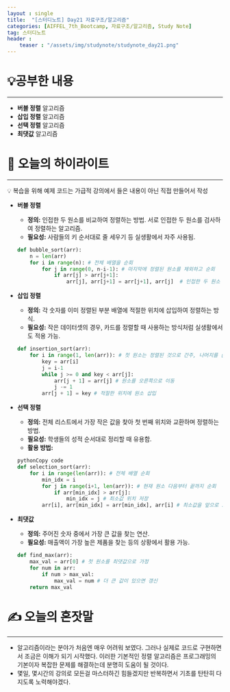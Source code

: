 ```yaml
---
layout : single
title:  "[스터디노트] Day21 자료구조/알고리즘"
categories: [AIFFEL_7th_Bootcamp, 자료구조/알고리즘, Study Note]
tag: 스터디노트
header :
    teaser : "/assets/img/studynote/studynote_day21.png"
---
```



# 💡공부한 내용

---

- **버블 정렬** 알고리즘
- **삽입 정렬** 알고리즘
- **선택 정렬** 알고리즘
- **최댓값** 알고리즘

# 📝 오늘의 하이라이트

---

<aside>
💡 복습을 위해 예제 코드는 가급적 강의에서 들은 내용이 아닌 직접 만들어서 작성

</aside>

- **버블 정렬**
    - **정의:** 인접한 두 원소를 비교하여 정렬하는 방법. 서로 인접한 두 원소를 검사하여 정렬하는 알고리즘.
    - **필요성:** 사람들의 키 순서대로 줄 세우기 등 실생활에서 자주 사용됨.
    
    ```python
    def bubble_sort(arr):
        n = len(arr)
        for i in range(n): # 전체 배열을 순회
            for j in range(0, n-i-1): # 마지막에 정렬된 원소를 제외하고 순회
                if arr[j] > arr[j+1]:
                    arr[j], arr[j+1] = arr[j+1], arr[j]  # 인접한 두 원소 비교 후 교환
    ```
    
- **삽입 정렬**
    - **정의:** 각 숫자를 이미 정렬된 부분 배열에 적절한 위치에 삽입하여 정렬하는 방식.
    - **필요성:** 작은 데이터셋의 경우, 카드를 정렬할 때 사용하는 방식처럼 실생활에서도 적용 가능.
    
    ```python
    def insertion_sort(arr):
        for i in range(1, len(arr)): # 첫 원소는 정렬된 것으로 간주, 나머지를 순회
            key = arr[i]
            j = i-1
            while j >= 0 and key < arr[j]:
                arr[j + 1] = arr[j] # 원소를 오른쪽으로 이동
                j -= 1
            arr[j + 1] = key # 적절한 위치에 원소 삽입
    
    ```
    
- **선택 정렬**
    - **정의:** 전체 리스트에서 가장 작은 값을 찾아 첫 번째 위치와 교환하며 정렬하는 방법.
    - **필요성:** 학생들의 성적 순서대로 정리할 때 유용함.
    - **활용 방법:**
    
    ```python
    pythonCopy code
    def selection_sort(arr):
        for i in range(len(arr)): # 전체 배열 순회
            min_idx = i
            for j in range(i+1, len(arr)): # 현재 원소 다음부터 끝까지 순회
                if arr[min_idx] > arr[j]:
                    min_idx = j # 최소값 위치 저장
            arr[i], arr[min_idx] = arr[min_idx], arr[i] # 최소값을 앞으로 보냄
    ```
    
- **최댓값**
    - **정의:** 주어진 숫자 중에서 가장 큰 값을 찾는 연산.
    - **필요성:** 매출액이 가장 높은 제품을 찾는 등의 상황에서 활용 가능.
    
    ```python
    def find_max(arr):
        max_val = arr[0] # 첫 원소를 최댓값으로 가정
        for num in arr:
            if num > max_val:
                max_val = num # 더 큰 값이 있으면 갱신
        return max_val
    ```
    

# ✍️ 오늘의 혼잣말

---

- 알고리즘이라는 분야가 처음엔 매우 어려워 보였다. 그러나 실제로 코드로 구현하면서 조금은 이해가 되기 시작했다. 이러한 기본적인 정렬 알고리즘은 프로그래밍의 기본이자 복잡한 문제를 해결하는데 분명히 도움이 될 것이다.
- 몇일, 몇시간의 강의로 모든걸 마스터하긴 힘들겠지만 반복하면서 기초를 탄탄히 다지도록 노력해야겠다.
